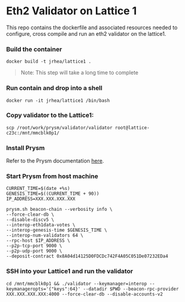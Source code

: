 # Eth2 Validator on Lattice 1

This repo contains the dockerfile and associated resources needed to configure, cross compile and run an eth2 validator on the lattice1.

### Build the container

```
docker build -t jrhea/lattice1 .
```
> Note: This step will take a long time to complete

### Run contain and drop into a shell

```
docker run -it jrhea/lattice1 /bin/bash
```

### Copy validator to the Lattice1:

```
scp /root/work/prysm/validator/validator root@lattice-c23c:/mnt/mmcblk0p1/
```

### Install Prysm

Refer to the Prysm documentation [here](https://docs.prylabs.network/docs/install/install-with-script).

### Start Prysm from host machine

```
CURRENT_TIME=$(date +%s)
GENESIS_TIME=$((CURRENT_TIME + 90))
IP_ADDRESS=XXX.XXX.XXX.XXX

prysm.sh beacon-chain --verbosity info \
--force-clear-db \
--disable-discv5 \
--interop-eth1data-votes \
--interop-genesis-time $GENESIS_TIME \
--interop-num-validators 64 \
--rpc-host $IP_ADDRESS \
--p2p-tcp-port 9000 \
--p2p-udp-port 9000 \
--deposit-contract 0x8A04d14125D0FDCDc742F4A05C051De07232EDa4

```

### SSH into your Lattice1 and run the validator

```
cd /mnt/mmcblk0p1 && ./validator --keymanager=interop --keymanageropts='{"keys":64}' --datadir $PWD --beacon-rpc-provider XXX.XXX.XXX.XXX:4000 --force-clear-db --disable-accounts-v2
```
